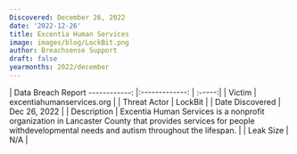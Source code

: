 ```yaml
---
Discovered: December 26, 2022
date: '2022-12-26'
title: Excentia Human Services
image: images/blog/LockBit.png
author: Breachsense Support
draft: false
yearmonths: 2022/december
---
```



| Data Breach Report
------------:     |:-------------:    | :-----:|
| Victim      | excentiahumanservices.org      | 
| Threat Actor      | LockBit      | 
| Date Discovered      | Dec 26, 2022      | 
| Description      | Excentia Human Services is a nonprofit organization in Lancaster County that provides services for people withdevelopmental needs and autism throughout the lifespan.      | 
| Leak Size      | N/A      | 

